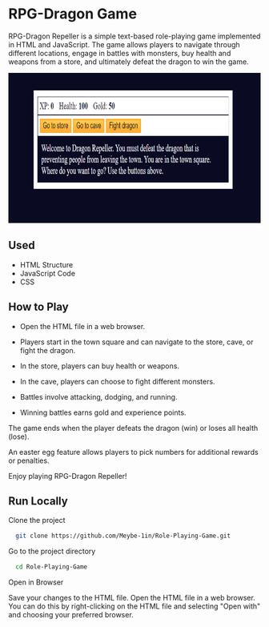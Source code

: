 
# RPG-Dragon Game

RPG-Dragon Repeller is a simple text-based role-playing game implemented in HTML and JavaScript. The game allows players to navigate through different locations, engage in battles with monsters, buy health and weapons from a store, and ultimately defeat the dragon to win the game.




<img src="assets/dragonGame.png" width="650" height="300">


## Used

- HTML Structure
- JavaScript Code
- CSS
## How to Play

- Open the HTML file in a web browser.

- Players start in the town square and can navigate to the store, cave, or fight the dragon.
- In the store, players can buy health or weapons.
- In the cave, players can choose to fight different monsters.
- Battles involve attacking, dodging, and running.
- Winning battles earns gold and experience points.

The game ends when the player defeats the dragon (win) or loses all health (lose).

An easter egg feature allows players to pick numbers for additional rewards or penalties.

Enjoy playing RPG-Dragon Repeller!


## Run Locally

Clone the project

```bash
  git clone https://github.com/Meybe-1in/Role-Playing-Game.git
```

Go to the project directory

```bash
  cd Role-Playing-Game
```

Open in Browser

Save your changes to the HTML file.
Open the HTML file in a web browser. You can do this by right-clicking on the HTML file and selecting "Open with" and choosing your preferred browser.


